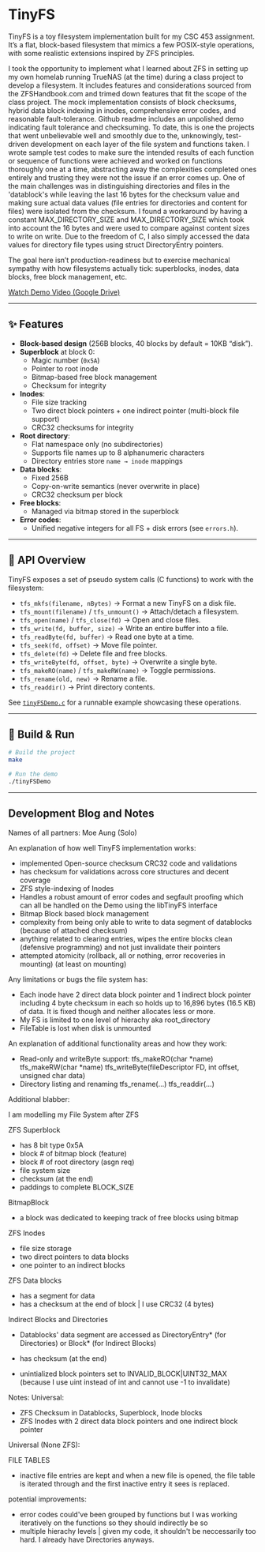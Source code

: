 # TinyFS

TinyFS is a toy filesystem implementation built for my CSC 453 assignment.  
It’s a flat, block-based filesystem that mimics a few POSIX-style operations, with some realistic extensions inspired by ZFS principles.

I took the opportunity to implement what I learned about ZFS in setting up my own homelab running TrueNAS (at the time) during a class project to develop a filesystem. It includes features and considerations sourced from the ZFSHandbook.com and trimed down features that fit the scope of the class project. The mock implementation consists of block checksums, hybrid data block indexing in inodes, comprehensive error codes, and reasonable fault-tolerance. Github readme includes an unpolished demo indicating fault tolerance and checksuming. To date, this is one the projects that went unbelievable well and smoothly due to the, unknowingly, test-driven development on each layer of the file system and functions taken. I wrote sample test codes to make sure the intended results of each function or sequence of functions were achieved and worked on functions thoroughly one at a time, abstracting away the complexities completed ones entirely and trusting they were not the issue if an error comes up. 
One of the main challenges was in distinguishing directories and files in the 'datablock's while leaving the last 16 bytes for the checksum value and making sure actual data values (file entries for directories and content for files) were isolated from the checksum. I found a workaround by having a constant MAX_DIRECTORY_SIZE  and MAX_DIRECTORY_SIZE which took into account the 16 bytes and were used to compare against content sizes to write on write. Due to the freedom of C, I also simply accessed the data values for directory file types using struct DirectoryEntry pointers.


The goal here isn’t production-readiness but to exercise mechanical sympathy with how filesystems actually tick: superblocks, inodes, data blocks, free block management, etc.

[Watch Demo Video (Google Drive)](https://drive.google.com/file/d/1rVkdr50zKSI2eMQdF26UdKRi6SBIcHcW/view?usp=sharing)


---

## ✨ Features

- **Block-based design** (256B blocks, 40 blocks by default = 10KB “disk”).
- **Superblock** at block 0:
  - Magic number (`0x5A`)
  - Pointer to root inode
  - Bitmap-based free block management
  - Checksum for integrity
- **Inodes**:
  - File size tracking
  - Two direct block pointers + one indirect pointer (multi-block file support)
  - CRC32 checksums for integrity
- **Root directory**:
  - Flat namespace only (no subdirectories)
  - Supports file names up to 8 alphanumeric characters
  - Directory entries store `name → inode` mappings
- **Data blocks**:
  - Fixed 256B
  - Copy-on-write semantics (never overwrite in place)
  - CRC32 checksum per block
- **Free blocks**:
  - Managed via bitmap stored in the superblock
- **Error codes**:
  - Unified negative integers for all FS + disk errors (see `errors.h`).

---

## 🔧 API Overview

TinyFS exposes a set of pseudo system calls (C functions) to work with the filesystem:

- `tfs_mkfs(filename, nBytes)` → Format a new TinyFS on a disk file.
- `tfs_mount(filename)` / `tfs_unmount()` → Attach/detach a filesystem.
- `tfs_open(name)` / `tfs_close(fd)` → Open and close files.
- `tfs_write(fd, buffer, size)` → Write an entire buffer into a file.
- `tfs_readByte(fd, buffer)` → Read one byte at a time.
- `tfs_seek(fd, offset)` → Move file pointer.
- `tfs_delete(fd)` → Delete file and free blocks.
- `tfs_writeByte(fd, offset, byte)` → Overwrite a single byte.
- `tfs_makeRO(name)` / `tfs_makeRW(name)` → Toggle permissions.
- `tfs_rename(old, new)` → Rename a file.
- `tfs_readdir()` → Print directory contents.

See [`tinyFSDemo.c`](./tinyFSDemo.c) for a runnable example showcasing these operations.

---

## 🚀 Build & Run

```bash
# Build the project
make

# Run the demo
./tinyFSDemo
```
---
## Development Blog and Notes

Names of all partners: Moe Aung (Solo)

An explanation of how well TinyFS implementation works:
- implemented Open-source checksum CRC32 code and validations 
- has checksum for validations across core structures and decent coverage
- ZFS style-indexing of Inodes
- Handles a robust amount of error codes and segfault proofing which can all be handled on the Demo using the libTinyFS interface
- Bitmap Block based block management
- complexity from being only able to write to data segment of datablocks (because of attached checksum)
- anything related to clearing entries, wipes the entire blocks clean (defensive programming) and not just invalidate their pointers
- attempted atomicity (rollback, all or nothing, error recoveries in mounting) (at least on mounting) 


Any limitations or bugs the file system has:
- Each inode have 2 direct data block pointer and 1 indirect block pointer including 4 byte checksum in each so holds up to 16,896 bytes (16.5 KB) of data. It is fixed though and neither allocates less or more.
- My FS is limited to one level of hierachy aka root_directory
- FileTable is lost when disk is unmounted

An explanation of additional functionality areas and how they work:
- Read-only and writeByte support:
tfs_makeRO(char *name) 
tfs_makeRW(char *name) 
tfs_writeByte(fileDescriptor FD, int offset, unsigned char data)
- Directory listing and renaming
tfs_rename(...) 
tfs_readdir(...)


Additional blabber:

I am modelling my File System after ZFS

ZFS Superblock
- has 8 bit type 0x5A
- block \# of bitmap block (feature)
- block \# of root directory (asgn req)
- file system size
- checksum (at the end)
- paddings to complete BLOCK_SIZE

BitmapBlock
- a block was dedicated to keeping track of free blocks using bitmap

ZFS Inodes
- file size storage
- two direct pointers to data blocks
- one pointer to an indirect blocks

ZFS Data blocks
- has a segment for data
- has a checksum at the end of block | I use CRC32 (4 bytes)

Indirect Blocks and Directories
- Datablocks' data segment are accessed as DirectoryEntry* (for Directories) or Block* (for Indirect Blocks)
- has checksum (at the end)

- unintialized block pointers set to INVALID_BLOCK|UINT32_MAX (because I use uint instead of int and cannot use -1 to invalidate)

Notes:
Universal:
- ZFS Checksum in Datablocks, Superblock, Inode blocks
- ZFS Inodes with 2 direct data block pointers and one indirect block pointer

Universal (None ZFS):

FILE TABLES
- inactive file entries are kept and when a new file is opened, the file table is iterated through and the first inactive entry it sees is replaced.

potential improvements:
- error codes could've been grouped by functions but I was working iteratively on the functions so they should indirectly be so
- multiple hierachy levels | given my code, it shouldn't be neccessarily too hard. I already have Directories anyways. 

